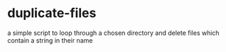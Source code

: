 # duplicate-files
 a simple script to loop through a chosen directory and delete files which contain a string in their name
